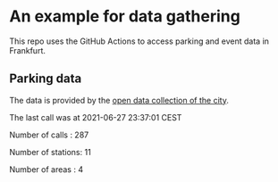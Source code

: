 # An example for data gathering

This repo uses the GitHub Actions to access parking and event data in Frankfurt.

## Parking data
The data is provided by the [open data collection of the city](https://www.offenedaten.frankfurt.de/).

The last call was at 2021-06-27 23:37:01 CEST

Number of calls   : 287

Number of stations:  11

Number of areas   :   4

